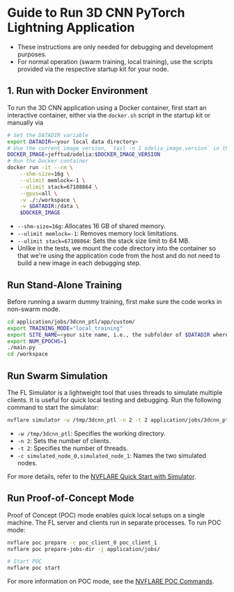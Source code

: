 # Guide to Run 3D CNN PyTorch Lightning Application
* These instructions are only needed for debugging and development purposes.
* For normal operation (swarm training, local training), use the scripts provided via the respective startup kit for your node.

## 1. Run with Docker Environment

To run the 3D CNN application using a Docker container, first start an interactive container, either via the `docker.sh` script in the startup kit or manually via

```bash
# Set the DATADIR variable
export DATADIR=<your local data directory>
# Use the current image version, `tail -n 1 odelia_image.version` in the main MediSwarm directory
DOCKER_IMAGE=jefftud/odelia:$DOCKER_IMAGE_VERSION
# Run the Docker container
docker run -it --rm \
    --shm-size=16g \
    --ulimit memlock=-1 \
    --ulimit stack=67108864 \
    --gpus=all \
    -v ./:/workspace \
    -v $DATADIR:/data \
    $DOCKER_IMAGE
```

* `--shm-size=16g`: Allocates 16 GB of shared memory.
* `--ulimit memlock=-1`: Removes memory lock limitations.
* `--ulimit stack=67108864`: Sets the stack size limit to 64 MB.
* Unlike in the tests, we mount the code directory into the container so that we're using the application code from the host and do not need to build a new image in each debugging step.

## Run Stand-Alone Training

Before running a swarm dummy training, first make sure the code works in non-swarm mode.

```bash
cd application/jobs/3dcnn_ptl/app/custom/
export TRAINING_MODE="local_training"
export SITE_NAME=<your site name, i.e., the subfolder of $DATADIR where your data is located>
export NUM_EPOCHS=1
./main.py
cd /workspace
```

## Run Swarm Simulation

The FL Simulator is a lightweight tool that uses threads to simulate multiple clients. It is useful for quick local testing and debugging. Run the following command to start the simulator:

```bash
nvflare simulator -w /tmp/3dcnn_ptl -n 2 -t 2 application/jobs/3dcnn_ptl -c simulated_node_0,simulated_node_1
```

* `-w /tmp/3dcnn_ptl`: Specifies the working directory.
* `-n 2`: Sets the number of clients.
* `-t 2`: Specifies the number of threads.
* `-c simulated_node_0,simulated_node_1`: Names the two simulated nodes.

For more details, refer to the [NVFLARE Quick Start with Simulator](https://nvflare.readthedocs.io/en/2.4.1/getting_started.html#quick-start-with-simulator).

## Run Proof-of-Concept Mode

Proof of Concept (POC) mode enables quick local setups on a single machine. The FL server and clients run in separate processes. To run POC mode:

```bash
nvflare poc prepare -c poc_client_0 poc_client_1
nvflare poc prepare-jobs-dir -j application/jobs/

# Start POC
nvflare poc start
```

For more information on POC mode, see the [NVFLARE POC Commands](https://nvflare.readthedocs.io/en/2.4.1/user_guide/nvflare_cli/poc_command.html).
